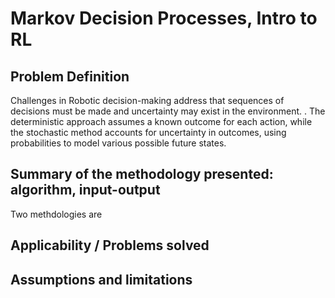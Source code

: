 # Markov Decision Processes, Intro to RL
## Problem Definition
Challenges in Robotic decision-making address that sequences of decisions must be made and uncertainty may exist in the environment. . The deterministic approach assumes a known outcome for each action, while the stochastic method accounts for uncertainty in outcomes, using probabilities to model various possible future states​​.

## Summary of the methodology presented: algorithm, input-output
Two methdologies are 

## Applicability / Problems solved

## Assumptions and limitations

